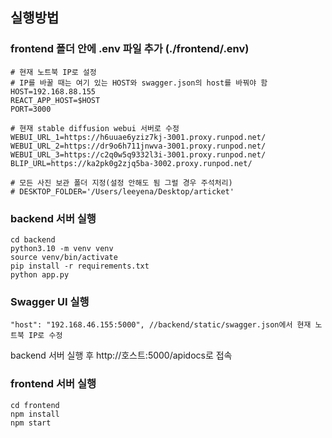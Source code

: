 ## 실행방법

### frontend 폴더 안에 .env 파일 추가 (./frontend/.env)

```
# 현재 노트북 IP로 설정
# IP를 바꿀 때는 여기 있는 HOST와 swagger.json의 host를 바꿔야 함
HOST=192.168.88.155
REACT_APP_HOST=$HOST
PORT=3000

# 현재 stable diffusion webui 서버로 수정
WEBUI_URL_1=https://h6uuae6yziz7kj-3001.proxy.runpod.net/
WEBUI_URL_2=https://dr9o6h711jnwva-3001.proxy.runpod.net/
WEBUI_URL_3=https://c2q0w5q9332l3i-3001.proxy.runpod.net/
BLIP_URL=https://ka2pk0g2zjq5ba-3002.proxy.runpod.net/

# 모든 사진 보관 폴더 지정(설정 안해도 됨 그럴 경우 주석처리)
# DESKTOP_FOLDER='/Users/leeyena/Desktop/articket'
```

### backend 서버 실행

```
cd backend
python3.10 -m venv venv
source venv/bin/activate
pip install -r requirements.txt
python app.py
```

### Swagger UI 실행

```
"host": "192.168.46.155:5000", //backend/static/swagger.json에서 현재 노트북 IP로 수정
```

backend 서버 실행 후 http://호스트:5000/apidocs로 접속

### frontend 서버 실행

```
cd frontend
npm install
npm start
```
